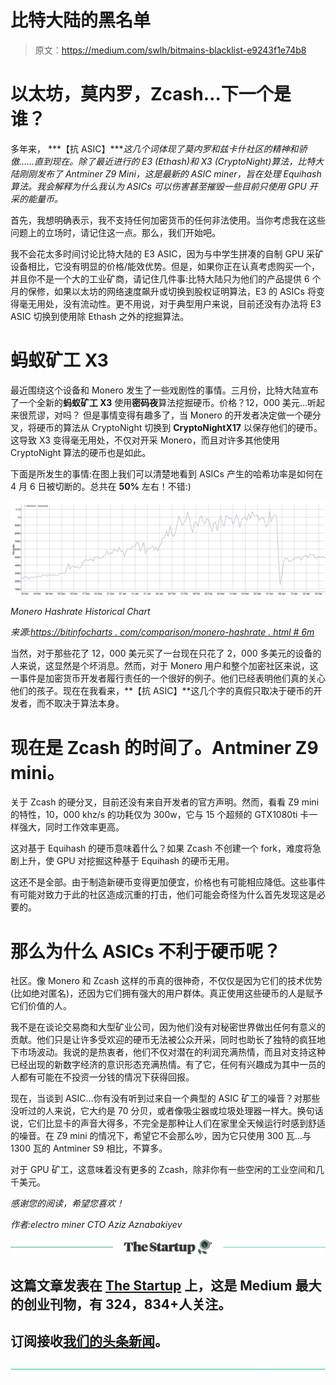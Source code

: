 # 比特大陆的黑名单

> 原文：<https://medium.com/swlh/bitmains-blacklist-e9243f1e74b8>

# 以太坊，莫内罗，Zcash…下一个是谁？

多年来， ***【抗 ASIC】****这几个词体现了莫内罗和兹卡什社区的精神和骄傲……直到现在。除了最近进行的 E3 (Ethash)和 X3 (CryptoNight)算法，比特大陆刚刚发布了 Antminer Z9 Mini，这是最新的 ASIC miner，旨在处理 Equihash 算法。我会解释为什么我认为 ASICs 可以伤害甚至摧毁一些目前只使用 GPU 开采的能量币。*

首先，我想明确表示，我不支持任何加密货币的任何非法使用。当你考虑我在这些问题上的立场时，请记住这一点。那么，我们开始吧。

我不会花太多时间讨论比特大陆的 E3 ASIC，因为与中学生拼凑的自制 GPU 采矿设备相比，它没有明显的价格/能效优势。但是，如果你正在认真考虑购买一个，并且你不是一个大的工业矿商，请记住几件事:比特大陆只为他们的产品提供 6 个月的保修，如果以太坊的网络速度飙升或切换到股权证明算法，E3 的 ASICs 将变得毫无用处，没有流动性。更不用说，对于典型用户来说，目前还没有办法将 E3 ASIC 切换到使用除 Ethash 之外的挖掘算法。

# 蚂蚁矿工 X3

最近围绕这个设备和 Monero 发生了一些戏剧性的事情。三月份，比特大陆宣布了一个全新的**蚂蚁矿工 X3** 使用**密码夜**算法挖掘硬币。价格？12，000 美元…听起来很荒谬，对吗？
但是事情变得有趣多了，当 Monero 的开发者决定做一个硬分叉，将硬币的算法从 CryptoNight 切换到 **CryptoNightX17** 以保存他们的硬币。这导致 X3 变得毫无用处，不仅对开采 Monero，而且对许多其他使用 CryptoNight 算法的硬币也是如此。

下面是所发生的事情:在图上我们可以清楚地看到 ASICs 产生的哈希功率是如何在 4 月 6 日被切断的。总共在 **50%** 左右！不错:)

![](img/85a32fb1ec5a4e298306c40c1fb8cc73.png)

*Monero Hashrate Historical Chart*

*来源:*[*https://bitinfocharts . com/comparison/monero-hashrate . html # 6m*](https://bitinfocharts.com/comparison/monero-hashrate.html#6m)

当然，对于那些花了 12，000 美元买了一台现在只花了 2，000 多美元的设备的人来说，这显然是个坏消息。然而，对于 Monero 用户和整个加密社区来说，这一事件是加密货币开发者履行责任的一个很好的例子。他们已经表明他们真的关心他们的孩子。现在在我看来，**【抗 ASIC】**这几个字的真假只取决于硬币的开发者，而不取决于算法本身。

# 现在是 Zcash 的时间了。Antminer Z9 mini。

关于 Zcash 的硬分叉，目前还没有来自开发者的官方声明。然而，看看 Z9 mini 的特性，10，000 khz/s 的功耗仅为 300w，它与 15 个超频的 GTX1080ti 卡一样强大，同时工作效率更高。

这对基于 Equihash 的硬币意味着什么？如果 Zcash 不创建一个 fork，难度将急剧上升，使 GPU 对挖掘这种基于 Equihash 的硬币无用。

这还不是全部。由于制造新硬币变得更加便宜，价格也有可能相应降低。这些事件有可能对致力于此的社区造成沉重的打击，他们可能会奇怪为什么首先发现这是必要的。

# 那么为什么 ASICs 不利于硬币呢？

社区。像 Monero 和 Zcash 这样的币真的很神奇，不仅仅是因为它们的技术优势(比如绝对匿名)，还因为它们拥有强大的用户群体。真正使用这些硬币的人是赋予它们价值的人。

我不是在谈论交易商和大型矿业公司，因为他们没有对秘密世界做出任何有意义的贡献。他们只是让许多受欢迎的硬币无法被公众开采，同时也助长了独特的疯狂地下市场波动。我说的是热衷者，他们不仅对潜在的利润充满热情，而且对支持这种已经出现的新数字经济的意识形态充满热情。有了它，任何有兴趣成为其中一员的人都有可能在不投资一分钱的情况下获得回报。

现在，当谈到 ASIC…你有没有听到过来自一个典型的 ASIC 矿工的噪音？对那些没听过的人来说，它大约是 70 分贝，或者像吸尘器或垃圾处理器一样大。换句话说，它们比显卡的声音大得多，不完全是那种让人们在家里全天候运行时感到舒适的噪音。在 Z9 mini 的情况下，希望它不会那么吵，因为它只使用 300 瓦…与 1300 瓦的 Antminer S9 相比，不算多。

对于 GPU 矿工，这意味着没有更多的 Zcash，除非你有一些空闲的工业空间和几千美元。

*感谢您的阅读，希望您喜欢！*

*作者:electro miner CTO Aziz Aznabakiyev*

[![](img/308a8d84fb9b2fab43d66c117fcc4bb4.png)](https://medium.com/swlh)

## 这篇文章发表在 [The Startup](https://medium.com/swlh) 上，这是 Medium 最大的创业刊物，有 324，834+人关注。

## 订阅接收[我们的头条新闻](http://growthsupply.com/the-startup-newsletter/)。

[![](img/b0164736ea17a63403e660de5dedf91a.png)](https://medium.com/swlh)
